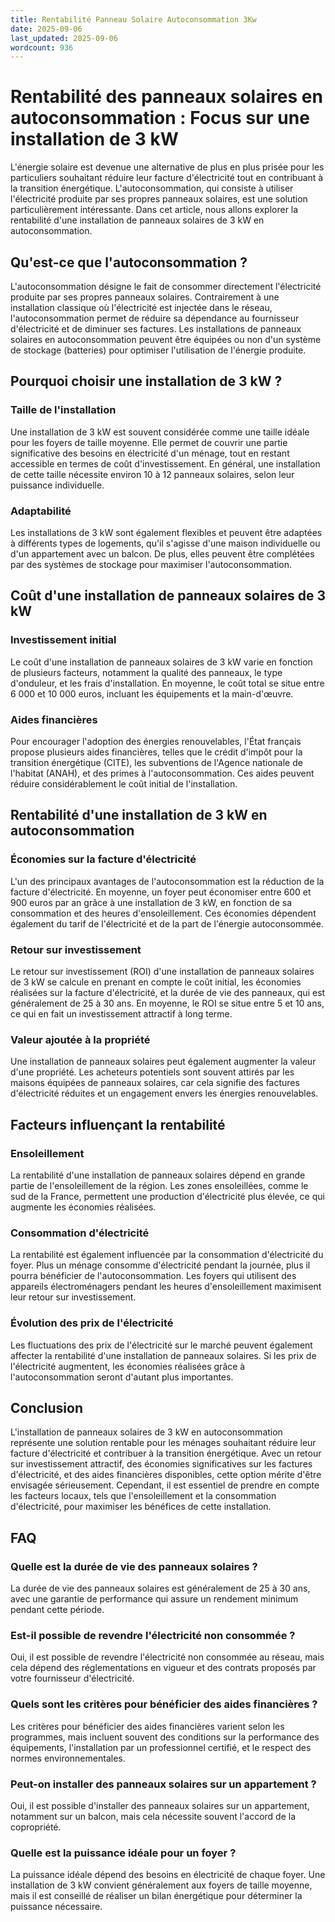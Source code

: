 ```yaml
---
title: Rentabilité Panneau Solaire Autoconsommation 3Kw
date: 2025-09-06
last_updated: 2025-09-06
wordcount: 936
---
```


# Rentabilité des panneaux solaires en autoconsommation : Focus sur une installation de 3 kW

L'énergie solaire est devenue une alternative de plus en plus prisée pour les particuliers souhaitant réduire leur facture d'électricité tout en contribuant à la transition énergétique. L'autoconsommation, qui consiste à utiliser l'électricité produite par ses propres panneaux solaires, est une solution particulièrement intéressante. Dans cet article, nous allons explorer la rentabilité d'une installation de panneaux solaires de 3 kW en autoconsommation.

## Qu'est-ce que l'autoconsommation ?

L'autoconsommation désigne le fait de consommer directement l'électricité produite par ses propres panneaux solaires. Contrairement à une installation classique où l'électricité est injectée dans le réseau, l'autoconsommation permet de réduire sa dépendance au fournisseur d'électricité et de diminuer ses factures. Les installations de panneaux solaires en autoconsommation peuvent être équipées ou non d'un système de stockage (batteries) pour optimiser l'utilisation de l'énergie produite.

## Pourquoi choisir une installation de 3 kW ?

### Taille de l'installation

Une installation de 3 kW est souvent considérée comme une taille idéale pour les foyers de taille moyenne. Elle permet de couvrir une partie significative des besoins en électricité d'un ménage, tout en restant accessible en termes de coût d'investissement. En général, une installation de cette taille nécessite environ 10 à 12 panneaux solaires, selon leur puissance individuelle.

### Adaptabilité

Les installations de 3 kW sont également flexibles et peuvent être adaptées à différents types de logements, qu'il s'agisse d'une maison individuelle ou d'un appartement avec un balcon. De plus, elles peuvent être complétées par des systèmes de stockage pour maximiser l'autoconsommation.

## Coût d'une installation de panneaux solaires de 3 kW

### Investissement initial

Le coût d'une installation de panneaux solaires de 3 kW varie en fonction de plusieurs facteurs, notamment la qualité des panneaux, le type d'onduleur, et les frais d'installation. En moyenne, le coût total se situe entre 6 000 et 10 000 euros, incluant les équipements et la main-d'œuvre.

### Aides financières

Pour encourager l'adoption des énergies renouvelables, l'État français propose plusieurs aides financières, telles que le crédit d'impôt pour la transition énergétique (CITE), les subventions de l'Agence nationale de l'habitat (ANAH), et des primes à l'autoconsommation. Ces aides peuvent réduire considérablement le coût initial de l'installation.

## Rentabilité d'une installation de 3 kW en autoconsommation

### Économies sur la facture d'électricité

L'un des principaux avantages de l'autoconsommation est la réduction de la facture d'électricité. En moyenne, un foyer peut économiser entre 600 et 900 euros par an grâce à une installation de 3 kW, en fonction de sa consommation et des heures d'ensoleillement. Ces économies dépendent également du tarif de l'électricité et de la part de l'énergie autoconsommée.

### Retour sur investissement

Le retour sur investissement (ROI) d'une installation de panneaux solaires de 3 kW se calcule en prenant en compte le coût initial, les économies réalisées sur la facture d'électricité, et la durée de vie des panneaux, qui est généralement de 25 à 30 ans. En moyenne, le ROI se situe entre 5 et 10 ans, ce qui en fait un investissement attractif à long terme.

### Valeur ajoutée à la propriété

Une installation de panneaux solaires peut également augmenter la valeur d'une propriété. Les acheteurs potentiels sont souvent attirés par les maisons équipées de panneaux solaires, car cela signifie des factures d'électricité réduites et un engagement envers les énergies renouvelables.

## Facteurs influençant la rentabilité

### Ensoleillement

La rentabilité d'une installation de panneaux solaires dépend en grande partie de l'ensoleillement de la région. Les zones ensoleillées, comme le sud de la France, permettent une production d'électricité plus élevée, ce qui augmente les économies réalisées.

### Consommation d'électricité

La rentabilité est également influencée par la consommation d'électricité du foyer. Plus un ménage consomme d'électricité pendant la journée, plus il pourra bénéficier de l'autoconsommation. Les foyers qui utilisent des appareils électroménagers pendant les heures d'ensoleillement maximisent leur retour sur investissement.

### Évolution des prix de l'électricité

Les fluctuations des prix de l'électricité sur le marché peuvent également affecter la rentabilité d'une installation de panneaux solaires. Si les prix de l'électricité augmentent, les économies réalisées grâce à l'autoconsommation seront d'autant plus importantes.

## Conclusion

L'installation de panneaux solaires de 3 kW en autoconsommation représente une solution rentable pour les ménages souhaitant réduire leur facture d'électricité et contribuer à la transition énergétique. Avec un retour sur investissement attractif, des économies significatives sur les factures d'électricité, et des aides financières disponibles, cette option mérite d'être envisagée sérieusement. Cependant, il est essentiel de prendre en compte les facteurs locaux, tels que l'ensoleillement et la consommation d'électricité, pour maximiser les bénéfices de cette installation.

## FAQ

### Quelle est la durée de vie des panneaux solaires ?

La durée de vie des panneaux solaires est généralement de 25 à 30 ans, avec une garantie de performance qui assure un rendement minimum pendant cette période.

### Est-il possible de revendre l'électricité non consommée ?

Oui, il est possible de revendre l'électricité non consommée au réseau, mais cela dépend des réglementations en vigueur et des contrats proposés par votre fournisseur d'électricité.

### Quels sont les critères pour bénéficier des aides financières ?

Les critères pour bénéficier des aides financières varient selon les programmes, mais incluent souvent des conditions sur la performance des équipements, l'installation par un professionnel certifié, et le respect des normes environnementales.

### Peut-on installer des panneaux solaires sur un appartement ?

Oui, il est possible d'installer des panneaux solaires sur un appartement, notamment sur un balcon, mais cela nécessite souvent l'accord de la copropriété.

### Quelle est la puissance idéale pour un foyer ?

La puissance idéale dépend des besoins en électricité de chaque foyer. Une installation de 3 kW convient généralement aux foyers de taille moyenne, mais il est conseillé de réaliser un bilan énergétique pour déterminer la puissance nécessaire.